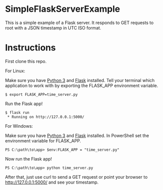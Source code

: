 # SimpleFlaskServerExample
This is a simple example of a Flask server. It responds to GET requests to root with a JSON timestamp in UTC ISO format.

# Instructions
First clone this repo.

For Linux:

Make sure you have [Python 3](https://docs.python-guide.org/starting/install3/linux/) and [Flask](http://flask.pocoo.org/docs/1.0/installation/) installed.
Tell your terminal which application to work with by exporting the FLASK_APP environment variable.
```
$ export FLASK_APP=time_server.py
```
Run the Flask app!
```
$ flask run
 * Running on http://127.0.0.1:5000/
```

For Windows:

Make sure you have [Python 3](https://www.python.org/downloads/windows/) and [Flask](http://flask.pocoo.org/docs/1.0/installation/) installed.
In PowerShell set the environment variable for FLASK_APP.
```
PS C:\path\to\app> $env:FLASK_APP = "time_server.py"
```
Now run the Flask app!
```
PS C:\path\to\app> python time_server.py
```

After that, just use curl to send a GET request or point your browser to http://127.0.0.1:5000/ and see your timestamp.
